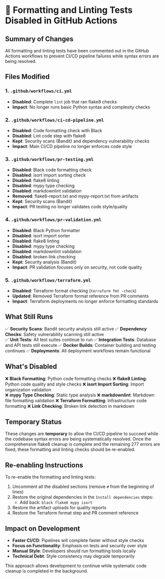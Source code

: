 # 🔧 Formatting and Linting Tests Disabled in GitHub Actions

## Summary of Changes

All formatting and linting tests have been commented out in the GitHub Actions workflows to prevent CI/CD pipeline failures while syntax errors are being resolved.

## Files Modified

### 1. `.github/workflows/ci.yml`
- **Disabled**: Complete `lint` job that ran flake8 checks
- **Impact**: No longer runs basic Python syntax and complexity checks

### 2. `.github/workflows/ci-cd-pipeline.yml`  
- **Disabled**: Code formatting check with Black
- **Disabled**: Lint code step with flake8
- **Kept**: Security scans (Bandit) and dependency vulnerability checks
- **Impact**: Main CI/CD pipeline no longer enforces code style

### 3. `.github/workflows/pr-testing.yml`
- **Disabled**: Black code formatting check
- **Disabled**: isort import sorting check  
- **Disabled**: flake8 linting
- **Disabled**: mypy type checking
- **Disabled**: markdownlint validation
- **Removed**: flake8-report.txt and mypy-report.txt from artifacts
- **Kept**: Security scans (Bandit)
- **Impact**: PR testing no longer validates code style/quality

### 4. `.github/workflows/pr-validation.yml`
- **Disabled**: Black Python formatter
- **Disabled**: isort import sorter
- **Disabled**: flake8 linting 
- **Disabled**: mypy type checking
- **Disabled**: markdownlint validation
- **Disabled**: broken link checking
- **Kept**: Security analysis (Bandit)
- **Impact**: PR validation focuses only on security, not code quality

### 5. `.github/workflows/terraform.yml`
- **Disabled**: Terraform format checking (`terraform fmt -check`)
- **Updated**: Removed Terraform format reference from PR comments
- **Impact**: Terraform deployments no longer enforce formatting standards

## What Still Runs

✅ **Security Scans**: Bandit security analysis still active
✅ **Dependency Checks**: Safety vulnerability scanning still active  
✅ **Unit Tests**: All test suites continue to run
✅ **Integration Tests**: Database and API tests still execute
✅ **Docker Builds**: Container building and testing continues
✅ **Deployments**: All deployment workflows remain functional

## What's Disabled

❌ **Black Formatting**: Python code formatting checks
❌ **flake8 Linting**: Python code quality and style checks
❌ **isort Import Sorting**: Import organization validation  
❌ **mypy Type Checking**: Static type analysis
❌ **markdownlint**: Markdown file formatting validation
❌ **Terraform Formatting**: Infrastructure code formatting
❌ **Link Checking**: Broken link detection in markdown

## Temporary Status

These changes are **temporary** to allow the CI/CD pipeline to succeed while the codebase syntax errors are being systematically resolved. Once the comprehensive flake8 cleanup is complete and the remaining 277 errors are fixed, these formatting and linting checks should be re-enabled.

## Re-enabling Instructions

To re-enable the formatting and linting tests:

1. Uncomment all the disabled sections (remove `#` from the beginning of lines)
2. Restore the original dependencies in the `Install dependencies` steps:
   - Add back: `black flake8 mypy isort` 
3. Restore the artifact uploads for quality reports
4. Restore the Terraform format step and PR comment reference

## Impact on Development

- **Faster CI/CD**: Pipelines will complete faster without style checks
- **Focus on Functionality**: Emphasis on tests and security over style
- **Manual Style**: Developers should run formatting tools locally
- **Technical Debt**: Style consistency may degrade temporarily

This approach allows development to continue while systematic code cleanup is completed in the background.

